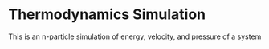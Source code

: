 # Thermodynamics Simulation
 This is an n-particle simulation of energy, velocity, and pressure of a system
